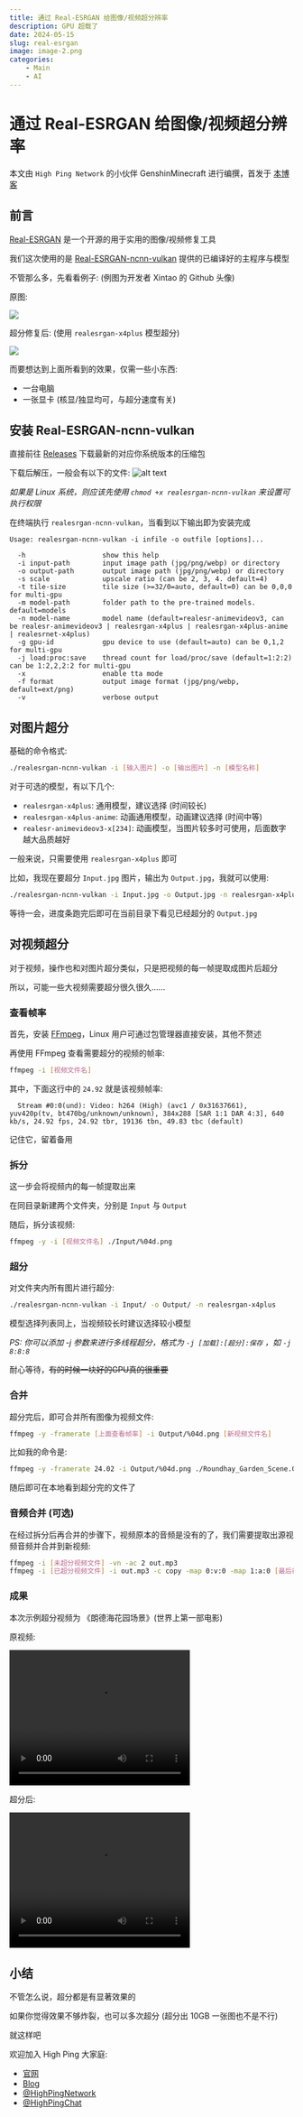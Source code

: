```yaml
---
title: 通过 Real-ESRGAN 给图像/视频超分辨率
description: GPU 超载了
date: 2024-05-15
slug: real-esrgan
image: image-2.png
categories:
    - Main
    - AI
---
```


# 通过 Real-ESRGAN 给图像/视频超分辨率

本文由 `High Ping Network` 的小伙伴 GenshinMinecraft 进行编撰，首发于 [本博客](https://blog.c1oudf1are.eu.org)

## 前言

[Real-ESRGAN](https://github.com/xinntao/Real-ESRGAN/) 是一个开源的用于实用的图像/视频修复工具

我们这次使用的是 [Real-ESRGAN-ncnn-vulkan](https://github.com/xinntao/Real-ESRGAN-ncnn-vulkan) 提供的已编译好的主程序与模型

不管那么多，先看看例子: (例图为开发者 Xintao 的 Github 头像)

原图: 

![](images.jpeg)

超分修复后: (使用 `realesrgan-x4plus` 模型超分)

![](images2.jpeg)

而要想达到上面所看到的效果，仅需一些小东西: 

- 一台电脑
- 一张显卡 (核显/独显均可，与超分速度有关)

## 安装 Real-ESRGAN-ncnn-vulkan

直接前往 [Releases](https://github.com/xinntao/Real-ESRGAN-ncnn-vulkan/releases) 下载最新的对应你系统版本的压缩包

下载后解压，一般会有以下的文件:
![alt text](image-1.png)

*如果是 Linux 系统，则应该先使用 `chmod +x realesrgan-ncnn-vulkan` 来设置可执行权限*

在终端执行 `realesrgan-ncnn-vulkan`，当看到以下输出即为安装完成

```
Usage: realesrgan-ncnn-vulkan -i infile -o outfile [options]...

  -h                   show this help
  -i input-path        input image path (jpg/png/webp) or directory
  -o output-path       output image path (jpg/png/webp) or directory
  -s scale             upscale ratio (can be 2, 3, 4. default=4)
  -t tile-size         tile size (>=32/0=auto, default=0) can be 0,0,0 for multi-gpu
  -m model-path        folder path to the pre-trained models. default=models
  -n model-name        model name (default=realesr-animevideov3, can be realesr-animevideov3 | realesrgan-x4plus | realesrgan-x4plus-anime | realesrnet-x4plus)
  -g gpu-id            gpu device to use (default=auto) can be 0,1,2 for multi-gpu
  -j load:proc:save    thread count for load/proc/save (default=1:2:2) can be 1:2,2,2:2 for multi-gpu
  -x                   enable tta mode
  -f format            output image format (jpg/png/webp, default=ext/png)
  -v                   verbose output
```

## 对图片超分

基础的命令格式:
```bash
./realesrgan-ncnn-vulkan -i [输入图片] -o [输出图片] -n [模型名称]
```

对于可选的模型，有以下几个:

- `realesrgan-x4plus`: 通用模型，建议选择 (时间较长)
- `realesrgan-x4plus-anime`: 动画通用模型，动画建议选择 (时间中等)
- `realesr-animevideov3-x[234]`: 动画模型，当图片较多时可使用，后面数字越大品质越好

一般来说，只需要使用 `realesrgan-x4plus` 即可

比如，我现在要超分 `Input.jpg` 图片，输出为 `Output.jpg`，我就可以使用:

```bash
./realesrgan-ncnn-vulkan -i Input.jpg -o Output.jpg -n realesrgan-x4plus
``` 

等待一会，进度条跑完后即可在当前目录下看见已经超分的 `Output.jpg`

## 对视频超分

对于视频，操作也和对图片超分类似，只是把视频的每一帧提取成图片后超分

所以，可能一些大视频需要超分很久很久......

### 查看帧率

首先，安装 [FFmpeg](https://ffmpeg.org/)，Linux 用户可通过包管理器直接安装，其他不赘述

再使用 FFmpeg 查看需要超分的视频的帧率:

```bash
ffmpeg -i [视频文件名]
```

其中，下面这行中的 `24.92` 就是该视频帧率:
```
  Stream #0:0(und): Video: h264 (High) (avc1 / 0x31637661), yuv420p(tv, bt470bg/unknown/unknown), 384x288 [SAR 1:1 DAR 4:3], 640 kb/s, 24.92 fps, 24.92 tbr, 19136 tbn, 49.83 tbc (default)
```

记住它，留着备用

### 拆分

这一步会将视频内的每一帧提取出来

在同目录新建两个文件夹，分别是 `Input` 与 `Output`

随后，拆分该视频: 
```bash
ffmpeg -y -i [视频文件名] ./Input/%04d.png
```

### 超分

对文件夹内所有图片进行超分:
```bash
./realesrgan-ncnn-vulkan -i Input/ -o Output/ -n realesrgan-x4plus
```

模型选择列表同上，当视频较长时建议选择较小模型

*PS: 你可以添加 -j 参数来进行多线程超分，格式为 `-j [加载]:[超分]:保存` ，如 `-j 8:8:8`*

耐心等待，~~有的时候一块好的GPU真的很重要~~

### 合并

超分完后，即可合并所有图像为视频文件:
```bash
ffmpeg -y -framerate [上面查看帧率] -i Output/%04d.png [新视频文件名]
```

比如我的命令是:
```bash
ffmpeg -y -framerate 24.02 -i Output/%04d.png ./Roundhay_Garden_Scene.GAN.mp4
```

随后即可在本地看到超分完的文件了

### 音频合并 (可选)

在经过拆分后再合并的步骤下，视频原本的音频是没有的了，我们需要提取出源视频音频并合并到新视频:
```bash
ffmpeg -i [未超分视频文件] -vn -ac 2 out.mp3
ffmpeg -i [已超分视频文件] -i out.mp3 -c copy -map 0:v:0 -map 1:a:0 [最后视频文件]
```

### 成果

本次示例超分视频为 《朗德海花园场景》(世界上第一部电影)

原视频:

<video width="320" height="240" controls>
  <source src="Roundhay_Garden_Scene.ogv.360p.mp4" type="video/mp4">
</video>

超分后:

<video width="320" height="240" controls>
  <source src="Roundhay_Garden_Scene.GAN.mp4" type="video/mp4">
</video>

## 小结

不管怎么说，超分都是有显著效果的

如果你觉得效果不够炸裂，也可以多次超分 (超分出 10GB 一张图也不是不行)

就这样吧

欢迎加入 High Ping 大家庭:
- [官网](https://highp.ing)
- [Blog](https://blog.c1oudf1are.eu.org)
- [@HighPingNetwork](https://t.me/HighPingNetwork)
- [@HighPingChat](https://t.me/highpingchat)